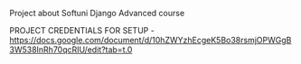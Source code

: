 Project about Softuni Django Advanced course

PROJECT CREDENTIALS FOR SETUP - https://docs.google.com/document/d/10hZWYzhEcgeK5Bo38rsmjOPWGgB3W538InRh70qcRIU/edit?tab=t.0
